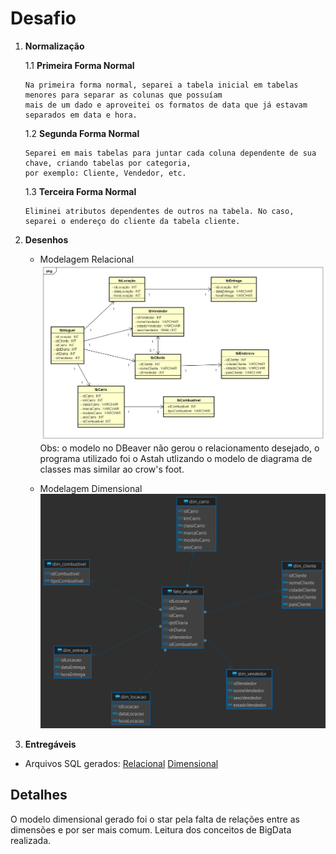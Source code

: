 # Desafio

1. **Normalização**

   1.1 **Primeira Forma Normal**

       Na primeira forma normal, separei a tabela inicial em tabelas menores para separar as colunas que possuíam
       mais de um dado e aproveitei os formatos de data que já estavam separados em data e hora.

   1.2 **Segunda Forma Normal**

       Separei em mais tabelas para juntar cada coluna dependente de sua chave, criando tabelas por categoria,
       por exemplo: Cliente, Vendedor, etc.

   1.3 **Terceira Forma Normal**

       Eliminei atributos dependentes de outros na tabela. No caso, separei o endereço do cliente da tabela cliente.


3. **Desenhos**

    * Modelagem Relacional
    ![Relacional](../evidencias/relacional.png)
    Obs: o modelo no DBeaver não gerou o relacionamento desejado, o programa utilizado foi o Astah utlizando o modelo de diagrama de classes mas similar ao crow's foot.

    * Modelagem Dimensional
    ![Dimensional](../evidencias/dimensional.sqlite.png)

4. **Entregáveis**

* Arquivos SQL gerados:
[Relacional](../evidencias/concessionariarelacional.sqlite)
[Dimensional](../evidencias/concessionariadimensional.sqlite)


## Detalhes

O modelo dimensional gerado foi o star pela falta de relações entre as dimensões e por ser mais comum.
Leitura dos conceitos de BigData realizada.
